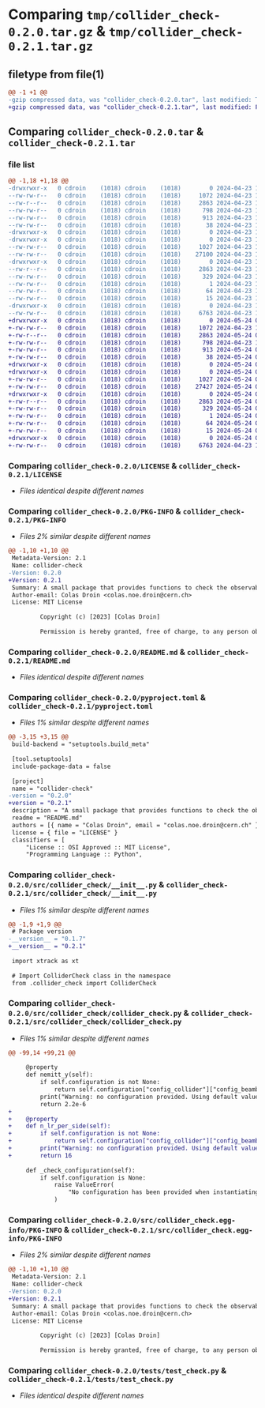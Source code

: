 # Comparing `tmp/collider_check-0.2.0.tar.gz` & `tmp/collider_check-0.2.1.tar.gz`

## filetype from file(1)

```diff
@@ -1 +1 @@
-gzip compressed data, was "collider_check-0.2.0.tar", last modified: Tue Apr 23 15:41:39 2024, max compression
+gzip compressed data, was "collider_check-0.2.1.tar", last modified: Fri May 24 07:46:56 2024, max compression
```

## Comparing `collider_check-0.2.0.tar` & `collider_check-0.2.1.tar`

### file list

```diff
@@ -1,18 +1,18 @@
-drwxrwxr-x   0 cdroin    (1018) cdroin    (1018)        0 2024-04-23 15:41:39.693974 collider_check-0.2.0/
--rw-rw-r--   0 cdroin    (1018) cdroin    (1018)     1072 2024-04-23 15:24:05.000000 collider_check-0.2.0/LICENSE
--rw-r--r--   0 cdroin    (1018) cdroin    (1018)     2863 2024-04-23 15:41:39.693974 collider_check-0.2.0/PKG-INFO
--rw-rw-r--   0 cdroin    (1018) cdroin    (1018)      798 2024-04-23 15:24:05.000000 collider_check-0.2.0/README.md
--rw-rw-r--   0 cdroin    (1018) cdroin    (1018)      913 2024-04-23 15:37:53.000000 collider_check-0.2.0/pyproject.toml
--rw-rw-r--   0 cdroin    (1018) cdroin    (1018)       38 2024-04-23 15:41:39.693974 collider_check-0.2.0/setup.cfg
-drwxrwxr-x   0 cdroin    (1018) cdroin    (1018)        0 2024-04-23 15:41:39.693974 collider_check-0.2.0/src/
-drwxrwxr-x   0 cdroin    (1018) cdroin    (1018)        0 2024-04-23 15:41:39.693974 collider_check-0.2.0/src/collider_check/
--rw-rw-r--   0 cdroin    (1018) cdroin    (1018)     1027 2024-04-23 15:24:05.000000 collider_check-0.2.0/src/collider_check/__init__.py
--rw-rw-r--   0 cdroin    (1018) cdroin    (1018)    27100 2024-04-23 15:36:13.000000 collider_check-0.2.0/src/collider_check/collider_check.py
-drwxrwxr-x   0 cdroin    (1018) cdroin    (1018)        0 2024-04-23 15:41:39.693974 collider_check-0.2.0/src/collider_check.egg-info/
--rw-r--r--   0 cdroin    (1018) cdroin    (1018)     2863 2024-04-23 15:41:39.000000 collider_check-0.2.0/src/collider_check.egg-info/PKG-INFO
--rw-rw-r--   0 cdroin    (1018) cdroin    (1018)      329 2024-04-23 15:41:39.000000 collider_check-0.2.0/src/collider_check.egg-info/SOURCES.txt
--rw-rw-r--   0 cdroin    (1018) cdroin    (1018)        1 2024-04-23 15:41:39.000000 collider_check-0.2.0/src/collider_check.egg-info/dependency_links.txt
--rw-rw-r--   0 cdroin    (1018) cdroin    (1018)       64 2024-04-23 15:41:39.000000 collider_check-0.2.0/src/collider_check.egg-info/requires.txt
--rw-rw-r--   0 cdroin    (1018) cdroin    (1018)       15 2024-04-23 15:41:39.000000 collider_check-0.2.0/src/collider_check.egg-info/top_level.txt
-drwxrwxr-x   0 cdroin    (1018) cdroin    (1018)        0 2024-04-23 15:41:39.693974 collider_check-0.2.0/tests/
--rw-rw-r--   0 cdroin    (1018) cdroin    (1018)     6763 2024-04-23 15:24:05.000000 collider_check-0.2.0/tests/test_check.py
+drwxrwxr-x   0 cdroin    (1018) cdroin    (1018)        0 2024-05-24 07:46:56.247410 collider_check-0.2.1/
+-rw-rw-r--   0 cdroin    (1018) cdroin    (1018)     1072 2024-04-23 15:24:05.000000 collider_check-0.2.1/LICENSE
+-rw-r--r--   0 cdroin    (1018) cdroin    (1018)     2863 2024-05-24 07:46:56.247410 collider_check-0.2.1/PKG-INFO
+-rw-rw-r--   0 cdroin    (1018) cdroin    (1018)      798 2024-04-23 15:24:05.000000 collider_check-0.2.1/README.md
+-rw-rw-r--   0 cdroin    (1018) cdroin    (1018)      913 2024-05-24 07:43:45.000000 collider_check-0.2.1/pyproject.toml
+-rw-rw-r--   0 cdroin    (1018) cdroin    (1018)       38 2024-05-24 07:46:56.247410 collider_check-0.2.1/setup.cfg
+drwxrwxr-x   0 cdroin    (1018) cdroin    (1018)        0 2024-05-24 07:46:56.247410 collider_check-0.2.1/src/
+drwxrwxr-x   0 cdroin    (1018) cdroin    (1018)        0 2024-05-24 07:46:56.247410 collider_check-0.2.1/src/collider_check/
+-rw-rw-r--   0 cdroin    (1018) cdroin    (1018)     1027 2024-05-24 07:44:25.000000 collider_check-0.2.1/src/collider_check/__init__.py
+-rw-rw-r--   0 cdroin    (1018) cdroin    (1018)    27427 2024-05-24 07:43:16.000000 collider_check-0.2.1/src/collider_check/collider_check.py
+drwxrwxr-x   0 cdroin    (1018) cdroin    (1018)        0 2024-05-24 07:46:56.247410 collider_check-0.2.1/src/collider_check.egg-info/
+-rw-r--r--   0 cdroin    (1018) cdroin    (1018)     2863 2024-05-24 07:46:56.000000 collider_check-0.2.1/src/collider_check.egg-info/PKG-INFO
+-rw-rw-r--   0 cdroin    (1018) cdroin    (1018)      329 2024-05-24 07:46:56.000000 collider_check-0.2.1/src/collider_check.egg-info/SOURCES.txt
+-rw-rw-r--   0 cdroin    (1018) cdroin    (1018)        1 2024-05-24 07:46:56.000000 collider_check-0.2.1/src/collider_check.egg-info/dependency_links.txt
+-rw-rw-r--   0 cdroin    (1018) cdroin    (1018)       64 2024-05-24 07:46:56.000000 collider_check-0.2.1/src/collider_check.egg-info/requires.txt
+-rw-rw-r--   0 cdroin    (1018) cdroin    (1018)       15 2024-05-24 07:46:56.000000 collider_check-0.2.1/src/collider_check.egg-info/top_level.txt
+drwxrwxr-x   0 cdroin    (1018) cdroin    (1018)        0 2024-05-24 07:46:56.247410 collider_check-0.2.1/tests/
+-rw-rw-r--   0 cdroin    (1018) cdroin    (1018)     6763 2024-04-23 15:24:05.000000 collider_check-0.2.1/tests/test_check.py
```

### Comparing `collider_check-0.2.0/LICENSE` & `collider_check-0.2.1/LICENSE`

 * *Files identical despite different names*

### Comparing `collider_check-0.2.0/PKG-INFO` & `collider_check-0.2.1/PKG-INFO`

 * *Files 2% similar despite different names*

```diff
@@ -1,10 +1,10 @@
 Metadata-Version: 2.1
 Name: collider-check
-Version: 0.2.0
+Version: 0.2.1
 Summary: A small package that provides functions to check the observables in a collider, using a collider built with Xsuite.
 Author-email: Colas Droin <colas.noe.droin@cern.ch>
 License: MIT License
         
         Copyright (c) [2023] [Colas Droin]
         
         Permission is hereby granted, free of charge, to any person obtaining a copy
```

### Comparing `collider_check-0.2.0/README.md` & `collider_check-0.2.1/README.md`

 * *Files identical despite different names*

### Comparing `collider_check-0.2.0/pyproject.toml` & `collider_check-0.2.1/pyproject.toml`

 * *Files 1% similar despite different names*

```diff
@@ -3,15 +3,15 @@
 build-backend = "setuptools.build_meta"
 
 [tool.setuptools]
 include-package-data = false
 
 [project]
 name = "collider-check"
-version = "0.2.0"
+version = "0.2.1"
 description = "A small package that provides functions to check the observables in a collider, using a collider built with Xsuite."
 readme = "README.md"
 authors = [{ name = "Colas Droin", email = "colas.noe.droin@cern.ch" }]
 license = { file = "LICENSE" }
 classifiers = [
     "License :: OSI Approved :: MIT License",
     "Programming Language :: Python",
```

### Comparing `collider_check-0.2.0/src/collider_check/__init__.py` & `collider_check-0.2.1/src/collider_check/__init__.py`

 * *Files 1% similar despite different names*

```diff
@@ -1,9 +1,9 @@
 # Package version
-__version__ = "0.1.7"
+__version__ = "0.2.1"
 
 import xtrack as xt
 
 # Import ColliderCheck class in the namespace
 from .collider_check import ColliderCheck
```

### Comparing `collider_check-0.2.0/src/collider_check/collider_check.py` & `collider_check-0.2.1/src/collider_check/collider_check.py`

 * *Files 1% similar despite different names*

```diff
@@ -99,14 +99,21 @@
 
     @property
     def nemitt_y(self):
         if self.configuration is not None:
             return self.configuration["config_collider"]["config_beambeam"]["nemitt_y"]
         print("Warning: no configuration provided. Using default value of 2.2e-6 for nemitt_y.")
         return 2.2e-6
+    
+    @property
+    def n_lr_per_side(self):
+        if self.configuration is not None:
+            return self.configuration["config_collider"]["config_beambeam"]["num_long_range_encounters_per_side"]['ip1']
+        print("Warning: no configuration provided. Using default value of 1 for n_lr_per_side.")
+        return 16
 
     def _check_configuration(self):
         if self.configuration is None:
             raise ValueError(
                 "No configuration has been provided when instantiating the ColliderCheck object."
             )
```

### Comparing `collider_check-0.2.0/src/collider_check.egg-info/PKG-INFO` & `collider_check-0.2.1/src/collider_check.egg-info/PKG-INFO`

 * *Files 2% similar despite different names*

```diff
@@ -1,10 +1,10 @@
 Metadata-Version: 2.1
 Name: collider-check
-Version: 0.2.0
+Version: 0.2.1
 Summary: A small package that provides functions to check the observables in a collider, using a collider built with Xsuite.
 Author-email: Colas Droin <colas.noe.droin@cern.ch>
 License: MIT License
         
         Copyright (c) [2023] [Colas Droin]
         
         Permission is hereby granted, free of charge, to any person obtaining a copy
```

### Comparing `collider_check-0.2.0/tests/test_check.py` & `collider_check-0.2.1/tests/test_check.py`

 * *Files identical despite different names*

